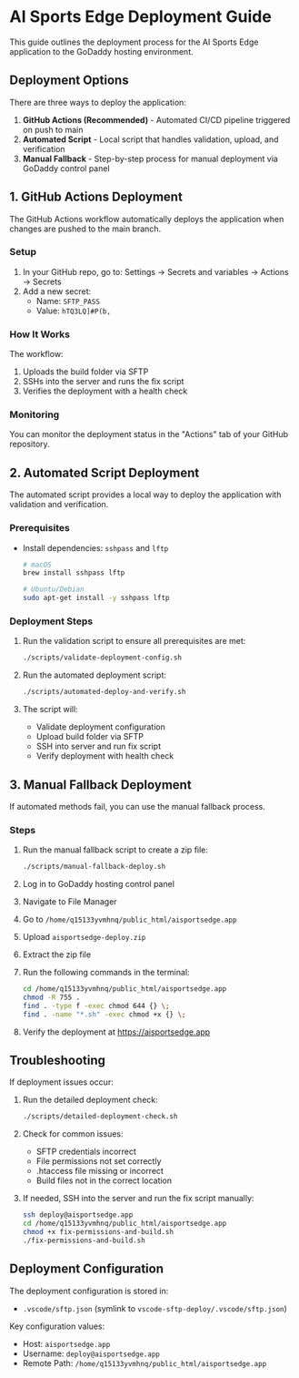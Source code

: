 # AI Sports Edge Deployment Guide

This guide outlines the deployment process for the AI Sports Edge application to the GoDaddy hosting environment.

## Deployment Options

There are three ways to deploy the application:

1. **GitHub Actions (Recommended)** - Automated CI/CD pipeline triggered on push to main
2. **Automated Script** - Local script that handles validation, upload, and verification
3. **Manual Fallback** - Step-by-step process for manual deployment via GoDaddy control panel

## 1. GitHub Actions Deployment

The GitHub Actions workflow automatically deploys the application when changes are pushed to the main branch.

### Setup

1. In your GitHub repo, go to: Settings → Secrets and variables → Actions → Secrets
2. Add a new secret:
   - Name: `SFTP_PASS`
   - Value: `hTQ3LQ]#P(b,`

### How It Works

The workflow:
1. Uploads the build folder via SFTP
2. SSHs into the server and runs the fix script
3. Verifies the deployment with a health check

### Monitoring

You can monitor the deployment status in the "Actions" tab of your GitHub repository.

## 2. Automated Script Deployment

The automated script provides a local way to deploy the application with validation and verification.

### Prerequisites

- Install dependencies: `sshpass` and `lftp`
  ```bash
  # macOS
  brew install sshpass lftp
  
  # Ubuntu/Debian
  sudo apt-get install -y sshpass lftp
  ```

### Deployment Steps

1. Run the validation script to ensure all prerequisites are met:
   ```bash
   ./scripts/validate-deployment-config.sh
   ```

2. Run the automated deployment script:
   ```bash
   ./scripts/automated-deploy-and-verify.sh
   ```

3. The script will:
   - Validate deployment configuration
   - Upload build folder via SFTP
   - SSH into server and run fix script
   - Verify deployment with health check

## 3. Manual Fallback Deployment

If automated methods fail, you can use the manual fallback process.

### Steps

1. Run the manual fallback script to create a zip file:
   ```bash
   ./scripts/manual-fallback-deploy.sh
   ```

2. Log in to GoDaddy hosting control panel
3. Navigate to File Manager
4. Go to `/home/q15133yvmhnq/public_html/aisportsedge.app`
5. Upload `aisportsedge-deploy.zip`
6. Extract the zip file
7. Run the following commands in the terminal:
   ```bash
   cd /home/q15133yvmhnq/public_html/aisportsedge.app
   chmod -R 755 .
   find . -type f -exec chmod 644 {} \;
   find . -name "*.sh" -exec chmod +x {} \;
   ```

8. Verify the deployment at https://aisportsedge.app

## Troubleshooting

If deployment issues occur:

1. Run the detailed deployment check:
   ```bash
   ./scripts/detailed-deployment-check.sh
   ```

2. Check for common issues:
   - SFTP credentials incorrect
   - File permissions not set correctly
   - .htaccess file missing or incorrect
   - Build files not in the correct location

3. If needed, SSH into the server and run the fix script manually:
   ```bash
   ssh deploy@aisportsedge.app
   cd /home/q15133yvmhnq/public_html/aisportsedge.app
   chmod +x fix-permissions-and-build.sh
   ./fix-permissions-and-build.sh
   ```

## Deployment Configuration

The deployment configuration is stored in:
- `.vscode/sftp.json` (symlink to `vscode-sftp-deploy/.vscode/sftp.json`)

Key configuration values:
- Host: `aisportsedge.app`
- Username: `deploy@aisportsedge.app`
- Remote Path: `/home/q15133yvmhnq/public_html/aisportsedge.app`
